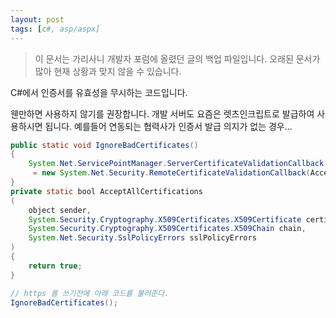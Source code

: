 ```yaml
---
layout: post
tags: [c#, asp/aspx]
---
```


> 이 문서는 가리사니 개발자 포럼에 올렸던 글의 백업 파일입니다.
오래된 문서가 많아 현재 상황과 맞지 않을 수 있습니다.

C#에서 인증서를 유효성을 무시하는 코드입니다.

웬만하면 사용하지 않기를 권장합니다.
개발 서버도 요즘은 렛츠인크립트로 발급하여 사용하시면 됩니다.
예를들어 연동되는 협력사가 인증서 발급 의지가 없는 경우...


``` java
public static void IgnoreBadCertificates()
{
	System.Net.ServicePointManager.ServerCertificateValidationCallback
	 = new System.Net.Security.RemoteCertificateValidationCallback(AcceptAllCertifications);
}
private static bool AcceptAllCertifications
(
	object sender,
	System.Security.Cryptography.X509Certificates.X509Certificate certification,
	System.Security.Cryptography.X509Certificates.X509Chain chain,
	System.Net.Security.SslPolicyErrors sslPolicyErrors
)
{
	return true;
}
```

``` java
// https 를 쓰기전에 아래 코드를 불러준다.
IgnoreBadCertificates();
```